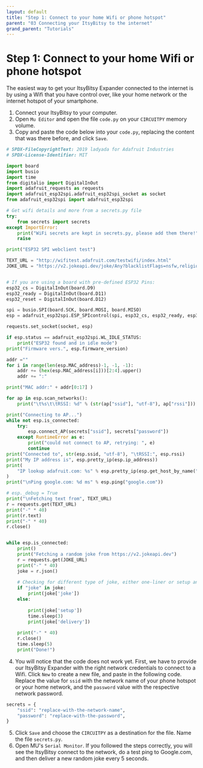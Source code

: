 ```yaml
---
layout: default
title: "Step 1: Connect to your home Wifi or phone hotspot"
parent: "03 Connecting your ItsyBitsy to the internet"
grand_parent: "Tutorials"
---
```


# Step 1: Connect to your home Wifi or phone hotspot

The easiest way to get your ItsyBitsy Expander connected to the internet is by using a Wifi that you have control over, like your home network or the internet hotspot of your smartphone.

1. Connect your ItsyBitsy to your computer.
2. Open `Mu Editor` and open the file `code.py` on your `CIRCUITPY` memory volume.
3. Copy and paste the code below into your `code.py`, replacing the content that was there before, and click `Save`.

```python
# SPDX-FileCopyrightText: 2019 ladyada for Adafruit Industries
# SPDX-License-Identifier: MIT

import board
import busio
import time
from digitalio import DigitalInOut
import adafruit_requests as requests
import adafruit_esp32spi.adafruit_esp32spi_socket as socket
from adafruit_esp32spi import adafruit_esp32spi

# Get wifi details and more from a secrets.py file
try:
    from secrets import secrets
except ImportError:
    print("WiFi secrets are kept in secrets.py, please add them there!")
    raise

print("ESP32 SPI webclient test")

TEXT_URL = "http://wifitest.adafruit.com/testwifi/index.html"
JOKE_URL = "https://v2.jokeapi.dev/joke/Any?blacklistFlags=nsfw,religious,political,racist,sexist,explicit"


# If you are using a board with pre-defined ESP32 Pins:
esp32_cs = DigitalInOut(board.D9)
esp32_ready = DigitalInOut(board.D11)
esp32_reset = DigitalInOut(board.D12)

spi = busio.SPI(board.SCK, board.MOSI, board.MISO)
esp = adafruit_esp32spi.ESP_SPIcontrol(spi, esp32_cs, esp32_ready, esp32_reset)

requests.set_socket(socket, esp)

if esp.status == adafruit_esp32spi.WL_IDLE_STATUS:
    print("ESP32 found and in idle mode")
print("Firmware vers.", esp.firmware_version)

addr =""
for i in range(len(esp.MAC_address)-1, -1, -1):
    addr += (hex(esp.MAC_address[i]))[2:4].upper()
    addr += ":"

print("MAC addr:" + addr[0:17] )

for ap in esp.scan_networks():
    print("\t%s\t\tRSSI: %d" % (str(ap["ssid"], "utf-8"), ap["rssi"]))

print("Connecting to AP...")
while not esp.is_connected:
    try:
        esp.connect_AP(secrets["ssid"], secrets["password"])
    except RuntimeError as e:
        print("could not connect to AP, retrying: ", e)
        continue
print("Connected to", str(esp.ssid, "utf-8"), "\tRSSI:", esp.rssi)
print("My IP address is", esp.pretty_ip(esp.ip_address))
print(
    "IP lookup adafruit.com: %s" % esp.pretty_ip(esp.get_host_by_name("adafruit.com"))
)
print("\nPing google.com: %d ms" % esp.ping("google.com"))

# esp._debug = True
print("\nFetching text from", TEXT_URL)
r = requests.get(TEXT_URL)
print("-" * 40)
print(r.text)
print("-" * 40)
r.close()


while esp.is_connected:
    print()
    print("Fetching a random joke from https://v2.jokeapi.dev")
    r = requests.get(JOKE_URL)
    print("-" * 40)
    joke = r.json()
    
    # Checking for different type of joke, either one-liner or setup and delivery joke
    if "joke" in joke:
        print(joke['joke'])
    else:
            
        print(joke['setup'])
        time.sleep(3)
        print(joke['delivery'])
        
    print("-" * 40)
    r.close()
    time.sleep(5)
    print("Done!")

```


4. You will notice that the code does not work yet. First, we have to provide our ItsyBitsy Expander with the right network credentials to connect to a Wifi. Click `New` to create a new file, and paste in the following code. Replace the value for `ssid` with the network name of your phone hotspot or your home network, and the `password` value with the respective network password.
```python
secrets = {
    "ssid": "replace-with-the-network-name",
    "password": "replace-with-the-password",
}
```

5. Click `Save` and choose the `CIRCUITPY` as a destination for the file. Name the file `secrets.py`.
6. Open MU's `Serial Monitor`. If you followed the steps correctly, you will see the ItsyBitsy connect to the network, do a test ping to Google.com, and then deliver a new random joke every 5 seconds.